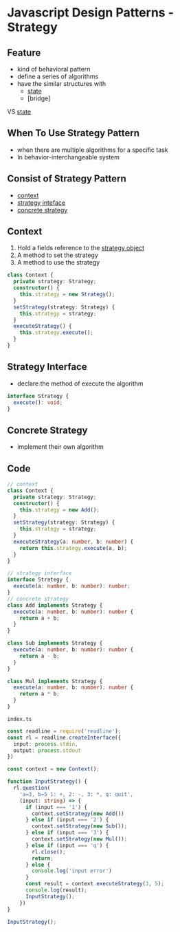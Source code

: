 # Javascript Design Patterns - Strategy

## Feature

- kind of behavioral pattern
- define a series of algorithms
- have the similar structures with
  - [state](javascript-design-pattern-state.md)
  - [bridge]

VS [state](javascript-design-pattern-state.md)

## When To Use Strategy Pattern

- when there are multiple algorithms for a specific task
- In behavior-interchangeable system

## Consist of Strategy Pattern

- [context](#context)
- [strategy inteface](#strategy-interface)
- [concrete strategy](#concrete-strategy)

## Context

1. Hold a fields reference to the [strategy object](#concrete-strategy)
2. A method to set the strategy
3. A method to use the strategy

```ts
class Context {
  private strategy: Strategy;
  constructor() {
    this.strategy = new Strategy();
  }
  setStrategy(strategy: Strategy) {
    this.strategy = strategy;
  }
  executeStrategy() {
    this.strategy.execute();
  }
}
```

## Strategy Interface

- declare the method of execute the algorithm

```ts
interface Strategy {
  execute(): void;
}
```

## Concrete Strategy

- implement their own algorithm

## Code

```ts
// context
class Context {
  private strategy: Strategy;
  constructor() {
    this.strategy = new Add();
  }
  setStrategy(strategy: Strategy) {
    this.strategy = strategy;
  }
  executeStrategy(a: number, b: number) {
    return this.strategy.execute(a, b);
  }
}

// strategy interface
interface Strategy {
  execute(a: number, b: number): number;
}
// concrete strategy
class Add implements Strategy {
  execute(a: number, b: number): number {
    return a + b;
  }
}

class Sub implements Strategy {
  execute(a: number, b: number): number {
    return a - b;
  }
}

class Mul implements Strategy {
  execute(a: number, b: number): number {
    return a * b;
  }
}
```

`index.ts`

```ts
const readline = require('readline');
const rl = readline.createInterface({
  input: process.stdin,
  output: process.stdout
})

const context = new Context();

function InputStrategy() {
  rl.question(
    'a=3, b=5 1: +, 2: -, 3: *, q: quit',
    (input: string) => {
      if (input === '1') {
        context.setStrategy(new Add())
      } else if (input === '2') {
        context.setStrategy(new Sub());
      } else if (input === '3') {
        context.setStrategy(new Mul());
      } else if (input === 'q') {
        rl.close();
        return;
      } else {
        console.log('input error')
      }
      const result = context.executeStrategy(3, 5);
      console.log(result);
      InputStrategy();
    })
}

InputStrategy();
```